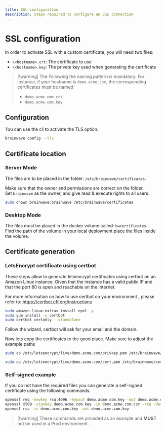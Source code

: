 ```yaml
---
title: SSL configuration
description: Steps required to configure an SSL connection
---
```


# SSL configuration

In order to activate SSL with a custom certificate, you will need two files:

- `\<hostname>.crt`: The certificate to use
- `\<hostname>.key`: The private key used when generating the certificate

> [!warning] The Following the naming pattern is mandatory. For instance, if your hostname is `demo.acme.com`, the corresponding certificates must be named:  
>  
> - `demo.acme.com.crt`
> - `demo.acme.com.key`

## Configuration

You can use the cli to activate the TLS option.

```sh
brainwave config --tls
```

## Certificate location

### Server Mode

The files are to be placed in the folder: `/etc/brainwave/certificates`.  

Make sure that the owner and permissions are correct on the folder.  
Set `brainwave` as the owner, and give read & execute rights to all users:  

```sh
sudo chown brainwave:brainwave /etc/brainwave/certificates
```

### Desktop Mode

The files must be placed in the docker volume called: `bwcertificates`.  
Find the path of the volume in your local deployment place the files inside the volume.  

## Certificate generation

### LetsEncrypt certificate using certbot

These steps allow to generate letsencrypt certificates using certbot on an Amazon Linux instance. Given that the instance has a valid public IP and that the port 80 is open and reachable on the internet.

For more information on how to use certbot on your environment , please refer to: https://certbot.eff.org/instructions

```sh
sudo amazon-linux-extras install epel -y
sudo yum install -y certbot
sudo certbot certonly --standalone
```

Follow the wizard, certbot will ask for your email and the domain.

Now lets copy the certificates to the good place. Make sure to adjust the example paths

```sh
sudo cp /etc/letsencrypt/live/demo.acme.com/privkey.pem /etc/brainwave/certificates/demo.acme.com.key

sudo cp /etc/letsencrypt/live/demo.acme.com/cert.pem /etc/brainwave/certificates/demo.acme.com.crt
```

### Self-signed example

If you do not have the required files you can generate a self-signed certificate using the following commands.  

```sh
openssl req -newkey rsa:4096 -keyout demo.acme.com.key -out demo.acme.com.csr
openssl x509 -signkey demo.acme.com.key -in demo.acme.com.csr -req -days 365 -out demo.acme.com.crt
openssl rsa -in demo.acme.com.key -out demo.acme.com.key
```

> [!warning] These commands are provided as an example and **MUST** not be used in a Prod environment.  

